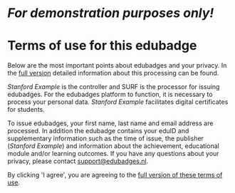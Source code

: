 # *For demonstration purposes only!*
# Terms of use for this edubadge

Below are the most important points about edubadges and your privacy. In the [full version](https://raw.githubusercontent.com/edubadges/privacy/master/stanford-example.edu/formal-edubadges-agreement-en.md) detailed information about this processing can be found.

*Stanford Example* is the controller and SURF is the processor for issuing edubadges. For the edubadges platform to function, it is necessary to process your personal data. *Stanford Example* facilitates digital certificates for students.

To issue edubadges, your first name, last name and email address are processed. In addition the edubadge contains your eduID and supplementary information such as the time of issue, the publisher (*Stanford Example*) and information about the achievement, educational module and/or learning outcomes. If you have any questions about your privacy, please contact [support@edubadges.nl](mailto:support@edubadges.nl).

By clicking 'I agree', you are agreeing to the [full version of these terms of use](https://raw.githubusercontent.com/edubadges/privacy/master/stanford-example.edu/formal-edubadges-agreement-en.md).
